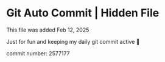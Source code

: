 # Git Auto Commit | Hidden File

This file was added Feb 12, 2025

Just for fun and keeping my daily git commit active 🤪

commit number: 2577177
